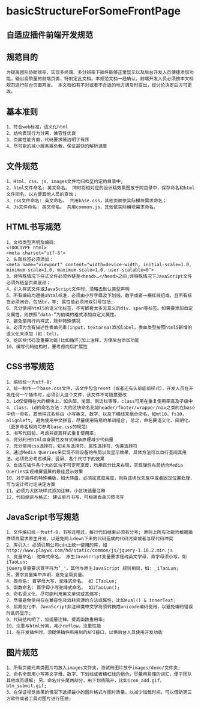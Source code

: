 basicStructureForSomeFrontPage
==============================

自适应插件前端开发规范
--------------------------
规范目的
--------------------------
	为提高团队协助效率，实现多终端、多分辨率下插件能够正常显示以及后台开发人员便捷添加功能，输出高质量的前端页面，特制定此文档。本规范文档一经确认，前端开发人员必须按本文档规范进行前台页面开发。 本文档如有不对或者不合适的地方请及时提出，经讨论决定后方可更改。
基本准则
--------------------------
	1、符合web标准，语义化html
	2、结构表现行为分离，兼容性优良
	3、页面性能方面，代码要求简洁明了有序
	4、尽可能的减小服务器负载，保证最快的解析速度
文件规范
--------------------------
	1、Html、css、js、images文件均归档至约定的目录中;
	2、html文件命名: 英文命名。 同时将相对应的设计稿效果图放于同目录中，保存命名和html文件同名，以方便其他人员的查询；
	3、css文件命名: 英文命名。 共用base.css，其他页面依实际模块需求命名；
	4、Js文件命名: 英文命名。 共用common.js，其他依实际模块需求命名。
HTML书写规范
--------------------------
	1、文档类型声明及编码:
	<!DOCTYPE html>
	<meta charset="utf-8"> 
	2、头部标签必须添加：
	<meta name="viewport" content="width=device-width, initial-scale=1.0, minimum-scale=1.0, maximum-scale=1.0, user-scalable=0">
	3、非特殊情况下样式文件必须外链至<head>…</head>之间;非特殊情况下JavaScript文件必须外链至页面底部；
	4、引入样式文件或JavaScript文件时，须略去默认类型声明
	5、所有编码均遵循xhtml标准，必须由小写字母及下划线、数字或者一横杠线组成，且所有标签必须闭合，包括br，等; 属性值必须用双引号包括;
	6、充分使用html5的语义化标签，不可嵌套太多无意义的div、span等标签。如需要添加自定义属性，则按照”data-”为前缀的格式添加自定义属性。
	7、避免使用行内样式，除非特殊情况
	8、必须为含有描述性表单元素(input，textarea)添加label，表单类型按照html5新增的语义化来添加（如：tel）。
	9、给区块代码及重要功能(比如循环)加上注释，方便后台添加功能
	10、编写代码结构时，要考虑向后扩展性
CSS书写规范
--------------------------
	1、编码统一为utf-8;
	2、统一制作一个base.css文件，该文件包含reset（或者还有头部底部样式），开发人员在开发任何一个插件时，必须引入这个文件，该文件不可随意更改
	3、id仅使用在大的模块上，如头部、尾部、侧边栏等等，class可用在重复使用率高及子级中
	4、class、id的命名方法：大的区块命名比如header/footer/wrapper/nav之类的在base中统一命名。其他样式名称由 小写英文、数字、以及下横线来组合命名，如mt10，fs10，alignleft; 避免使用中文拼音，尽量使用简易的单词组合; 总之，命名要语义化，简明化。（更多命名规则可参考base.css的规范）
	5、书写代码前，考虑并提高样式重复使用率;
	6、充分利用html自身属性及样式继承原理减少代码量
	7、充分使用css选择符，如关系选择符、属性选择符、伪类选择符
	8、通过Media Queries来实现不同设备的布局以及显示效果，具体方法可以自行查阅其用法。必须充分考虑横屏、竖屏、各个尺寸下的效果
	9、自适应插件各个大的区块不可定死宽度，均用百分比来布局，实现弹性布局结合Media Queries实现横屏竖屏的最佳显示效果
	10、对于插件的特殊模版，如大转盘，必须定宽度高度，则将这块优先居中或者固定位置处理，可与设计师讨论决定方案
	11、必须为大区块样式添加注释，小区块适量注释
	12、代码缩进与格式: 建议单行书写，可根据自身习惯书写
JavaScript书写规范
--------------------------
	1、文件编码统一为utf-8，书写过程过，每行代码结束必须有分号; 原则上所有功能均根据插件项目需求原生开发，以避免网上down下来的代码造成的代码污染或者与现代码冲突
	2、库引入: 必须引用公司cdn上统一使用的库，如http://www.playwx.com/hd/static/common/js/jquery-1.10.2.min.js
	3、变量命名: 驼峰式命名。 原生JavaScript变量要求是纯英文字母，首字母须小写，如iTaoLun;
	jQuery变量要求首字符为’_'，其他与原生JavaScript 规则相同，如: _iTaoLun;
	另，要求变量集中声明，避免全局变量。
	4、类命名: 首字母大写，驼峰式命名。 如 ITaoLun;
	5、函数命名: 首字母小写驼峰式命名。 如iTaoLun();
	6、命名语义化，尽可能利用英文单词或其缩写;
	7、尽量避免使用存在兼容性及消耗资源的方法或属性，比如eval() & innerText;
	8、后期优化中，JavaScript非注释类中文字符须转换成unicode编码使用，以避免编码错误时乱码显示;
	9、代码结构明了，加适量注释。提高函数重用率;
	10、注重与html分离，减小reflow，注重性能
	11、在开发插件时，须提供插件所用到的API接口，以供后台人员使用开发功能
图片规范
--------------------------
	1、所有页面元素类图片均放入images文件夹，测试用图片放于images/demo/文件夹;
	2、命名全部用小写英文字母、数字、下划线或者横杠线的组合，尽量用易懂的词汇，便于团队其他成员理解; 另，命名分头尾两部分，用下划线隔开，比如icon_add.gif、btn_submit.gif;
	3、在保证视觉效果的情况下选择最小的图片格式与图片质量，以减少加载时间，可以借助第三方软件或者工具对图片进行压缩;

